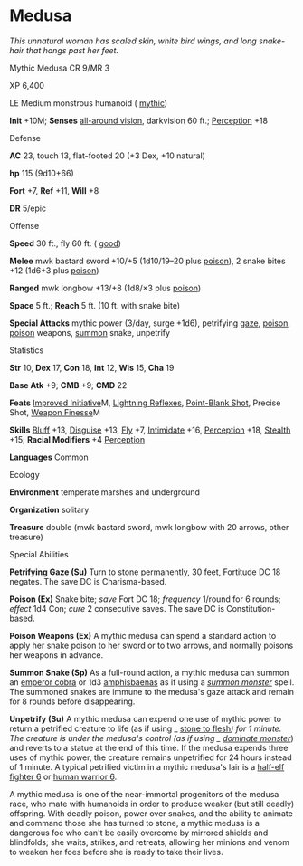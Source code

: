 # Medusa

_This unnatural woman has scaled skin, white bird wings, and long snake-hair that hangs past her feet._

Mythic Medusa CR 9/MR 3

XP 6,400

LE Medium monstrous humanoid ( [mythic](mythicAdventures/mythicMonsters#_mythic-subtype))

**Init** +10M; **Senses** [all-around vision](monsters/universalMonsterRules#_all-around-vision), darkvision 60 ft.; [Perception](skills/perception#_perception) +18

Defense

**AC** 23, touch 13, flat-footed 20 (+3 Dex, +10 natural)

**hp** 115 (9d10+66)

**Fort** +7, **Ref** +11, **Will** +8

**DR** 5/epic

Offense

**Speed** 30 ft., fly 60 ft. ( [good](monsters/creatureTypes#_good-subtype))

**Melee** mwk bastard sword +10/+5 (1d10/19–20 plus [poison](monsters/universalMonsterRules#_poison)), 2 snake bites +12 (1d6+3 plus [poison](monsters/universalMonsterRules#_poison))

**Ranged** mwk longbow +13/+8 (1d8/×3 plus [poison](monsters/universalMonsterRules#_poison))

**Space** 5 ft.; **Reach** 5 ft. (10 ft. with snake bite)

**Special Attacks** mythic power (3/day, surge +1d6), petrifying [gaze](monsters/universalMonsterRules#_gaze), [poison](monsters/universalMonsterRules#_poison), [poison](monsters/universalMonsterRules#_poison) weapons, [summon](monsters/universalMonsterRules#_summon) snake, unpetrify

Statistics

**Str** 10, **Dex** 17, **Con** 18, **Int** 12, **Wis** 15, **Cha** 19

**Base Atk** +9; **CMB** +9; **CMD** 22

**Feats** [Improved Initiative](mythicAdventures/mythicFeats#_improved-initiative-mythic)M, [Lightning Reflexes](feats#_lightning-reflexes), [Point-Blank Shot](feats#_point-blank-shot), Precise Shot, [Weapon Finesse](mythicAdventures/mythicFeats#_weapon-finesse-mythic)M

**Skills** [Bluff](skills/bluff#_bluff) +13, [Disguise](skills/disguise#_disguise) +13, [Fly](skills/fly#_fly) +7, [Intimidate](skills/intimidate#_intimidate) +16, [Perception](skills/perception#_perception) +18, [Stealth](skills/stealth#_stealth) +15; **Racial Modifiers** +4 [Perception](skills/perception#_perception)

**Languages** Common

Ecology

**Environment** temperate marshes and underground

**Organization** solitary

**Treasure** double (mwk bastard sword, mwk longbow with 20 arrows, other treasure)

Special Abilities

**Petrifying Gaze (Su)** Turn to stone permanently, 30 feet, Fortitude DC 18 negates. The save DC is Charisma-based.

**Poison (Ex)** Snake bite; _save_ Fort DC 18; _frequency_ 1/round for 6 rounds; _effect_ 1d4 Con; _cure_ 2 consecutive saves. The save DC is Constitution-based.

**Poison Weapons (Ex)** A mythic medusa can spend a standard action to apply her snake poison to her sword or to two arrows, and normally poisons her weapons in advance.

**Summon Snake (Sp)** As a full-round action, a mythic medusa can summon an [emperor cobra](additionalMonsters/snake#_snake,-emperor-cobra) or 1d3 [amphisbaenas](additionalMonsters/amphisbaena#_amphisbaena) as if using a [_summon monster_](spells/summonMonster) spell. The summoned snakes are immune to the medusa's gaze attack and remain for 8 rounds before disappearing.

**Unpetrify (Su)** A mythic medusa can expend one use of mythic power to return a petrified creature to life (as if using _ [stone to flesh](spells/stoneToFlesh#_stone-to-flesh)_) for 1 minute. The creature is under the medusa's control (as if using _ [dominate monster](spells/dominateMonster#_dominate-monster)_) and reverts to a statue at the end of this time. If the medusa expends three uses of mythic power, the creature remains unpetrified for 24 hours instead of 1 minute. A typical petrified victim in a mythic medusa's lair is a [half-elf fighter 6](npcCodex/core/fighter#_adventuring-blacksmith) or [human warrior 6](npcCodex/npc/warrior#_grizzled-mercenary).

A mythic medusa is one of the near-immortal progenitors of the medusa race, who mate with humanoids in order to produce weaker (but still deadly) offspring. With deadly poison, power over snakes, and the ability to animate and command those she has turned to stone, a mythic medusa is a dangerous foe who can't be easily overcome by mirrored shields and blindfolds; she waits, strikes, and retreats, allowing her minions and venom to weaken her foes before she is ready to take their lives.

